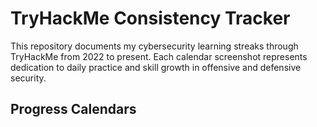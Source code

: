 #  TryHackMe Consistency Tracker

This repository documents my cybersecurity learning streaks through TryHackMe from 2022 to present. Each calendar screenshot represents dedication to daily practice and skill growth in offensive and defensive security.

##  Progress Calendars

